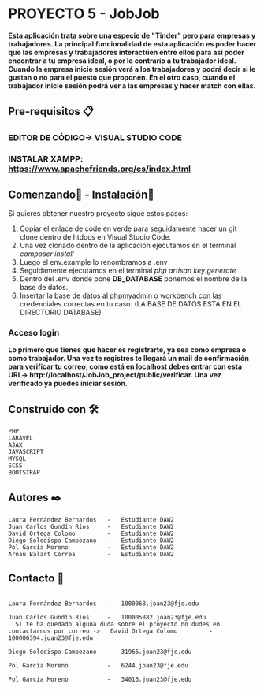 # PROYECTO 5 - JobJob

**Esta aplicación trata sobre una especie de "Tinder" pero para empresas y trabajadores. La principal funcionalidad de esta aplicación es poder hacer que las empresas y trabajadores interactúen entre ellos para así poder encontrar a tu empresa ideal, o por lo contrario a tu trabajador ideal. Cuando la empresa inicie sesión verá a los trabajadores y podrá decir si le gustan o no para el puesto que proponen. En el otro caso, cuando el trabajador inicie sesión podrá ver a las empresas y hacer match con ellas.**


## Pre-requisitos 📋

### EDITOR DE CÓDIGO-> VISUAL STUDIO CODE
### INSTALAR XAMPP: https://www.apachefriends.org/es/index.html

## Comenzando🚀 - Instalación🔧

Si quieres obtener nuestro proyecto sigue estos pasos:

1. Copiar el enlace de code en verde para seguidamente hacer un git clone dentro de htdocs en Visual Studio Code.
2. Una vez clonado dentro de la aplicación ejecutamos en el terminal *composer install*
3. Luego el env.example lo renombramos a .env 
4. Seguidamente ejecutamos en el terminal *php artisan key:generate*
5. Dentro del .env donde pone **DB_DATABASE** ponemos el nombre de la base de datos.
6. Insertar la base de datos al phpmyadmin o workbench con las credenciales correctas en tu caso.
(LA BASE DE DATOS ESTÁ EN EL DIRECTORIO DATABASE)

### Acceso login

**Lo primero que tienes que hacer es registrarte, ya sea como empresa o como trabajador. Una vez te registres te llegará un mail de confirmación para verificar tu correo, como está en localhost debes entrar con esta URL-> http://localhost/JobJob_project/public/verificar. Una vez verificado ya puedes iniciar sesión.**

## Construido con 🛠️

    PHP 
    LARAVEL
    AJAX
    JAVASCRIPT
    MYSQL
    SCSS
    BOOTSTRAP

## Autores ✒️

    Laura Fernández Bernardos   -   Estudiante DAW2
    Juan Carlos Gundín Ríos     -   Estudiante DAW2
    David Ortega Colomo         -   Estudiante DAW2
    Diego Soledispa Campozano   -   Estudiante DAW2
    Pol García Moreno           -   Estudiante DAW2
    Arnau Balart Correa         -   Estudiante DAW2

## Contacto 📧     
  ```  
                                                                                            Laura Fernández Bernardos   -   1000068.joan23@fje.edu
                                                                                            Juan Carlos Gundín Ríos     -   100005882.joan23@fje.edu
    Si te ha quedado alguna duda sobre el proyecto no dudes en contactarnos por correo ->   David Ortega Colomo         -   100006394.joan23@fje.edu
                                                                                            Diego Soledispa Campozano   -   31966.joan23@fje.edu
                                                                                            Pol García Moreno           -   6244.joan23@fje.edu
                                                                                            Pol García Moreno           -   34016.joan23@fje.edu
  ```  
